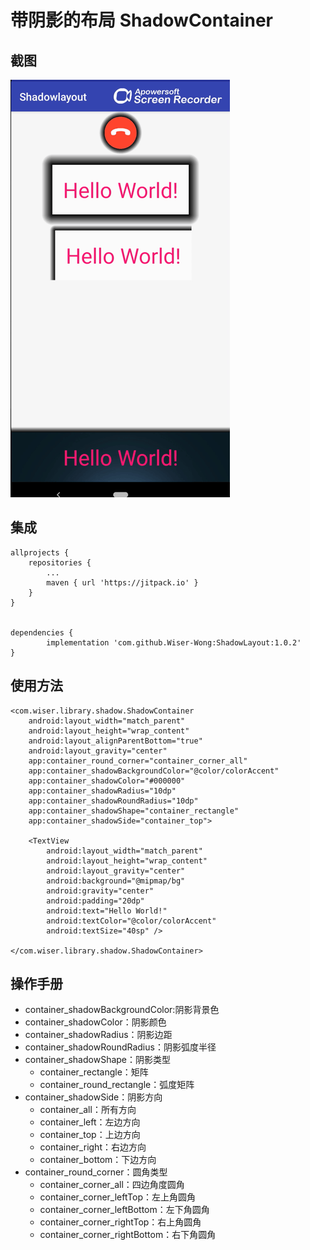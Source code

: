 # 带阴影的布局 ShadowContainer
## 截图
![images](https://github.com/Wiser-Wong/ShadowLayout/blob/master/images/shadow.gif)
## 集成
    
    allprojects {
		repositories {
			...
			maven { url 'https://jitpack.io' }
		}
	}
  
  
    dependencies {
	        implementation 'com.github.Wiser-Wong:ShadowLayout:1.0.2'
	}
## 使用方法
    <com.wiser.library.shadow.ShadowContainer
        android:layout_width="match_parent"
        android:layout_height="wrap_content"
        android:layout_alignParentBottom="true"
        android:layout_gravity="center"
        app:container_round_corner="container_corner_all"
        app:container_shadowBackgroundColor="@color/colorAccent"
        app:container_shadowColor="#000000"
        app:container_shadowRadius="10dp"
        app:container_shadowRoundRadius="10dp"
        app:container_shadowShape="container_rectangle"
        app:container_shadowSide="container_top">

        <TextView
            android:layout_width="match_parent"
            android:layout_height="wrap_content"
            android:layout_gravity="center"
            android:background="@mipmap/bg"
            android:gravity="center"
            android:padding="20dp"
            android:text="Hello World!"
            android:textColor="@color/colorAccent"
            android:textSize="40sp" />

    </com.wiser.library.shadow.ShadowContainer>
## 操作手册
* container_shadowBackgroundColor:阴影背景色
* container_shadowColor：阴影颜色
* container_shadowRadius：阴影边距
* container_shadowRoundRadius：阴影弧度半径
* container_shadowShape：阴影类型
   * container_rectangle：矩阵
   * container_round_rectangle：弧度矩阵
* container_shadowSide：阴影方向
   * container_all：所有方向
   * container_left：左边方向
   * container_top：上边方向
   * container_right：右边方向
   * container_bottom：下边方向
* container_round_corner：圆角类型
   * container_corner_all：四边角度圆角
   * container_corner_leftTop：左上角圆角
   * container_corner_leftBottom：左下角圆角
   * container_corner_rightTop：右上角圆角
   * container_corner_rightBottom：右下角圆角
